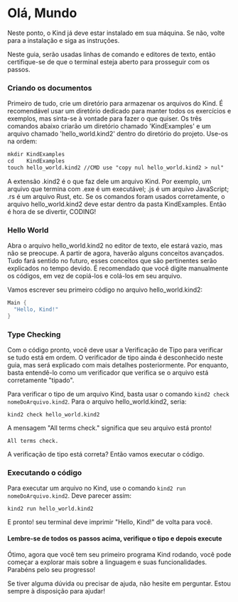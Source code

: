 # Olá, Mundo

Neste ponto, o Kind já deve estar instalado em sua máquina. Se não, volte para a instalação e siga as instruções.

Neste guia, serão usadas linhas de comando e editores de texto, então certifique-se de que o terminal esteja aberto para prosseguir com os passos.

### Criando os documentos

Primeiro de tudo, crie um diretório para armazenar os arquivos do Kind. É recomendável usar um diretório dedicado para manter todos os exercícios e exemplos, mas sinta-se à vontade para fazer o que quiser.
Os três comandos abaixo criarão um diretório chamado 'KindExamples' e um arquivo chamado 'hello_world.kind2' dentro do diretório do projeto. Use-os na ordem:

```diff
mkdir KindExamples
cd    KindExamples
touch hello_world.kind2 //CMD use "copy nul hello_world.kind2 > nul"
```

A extensão .kind2 é o que faz dele um arquivo Kind. Por exemplo, um arquivo que termina com .exe é um executável; .js é um arquivo JavaScript; .rs é um arquivo Rust, etc.
Se os comandos foram usados corretamente, o arquivo hello_world.kind2 deve estar dentro da pasta KindExamples. Então é hora de se divertir, CODING!

### Hello World

Abra o arquivo hello_world.kind2 no editor de texto, ele estará vazio, mas não se preocupe.
A partir de agora, haverão alguns conceitos avançados. Tudo fará sentido no futuro, esses conceitos que são pertinentes serão explicados no tempo devido. É recomendado que você digite manualmente os códigos, em vez de copiá-los e colá-los em seu arquivo.

Vamos escrever seu primeiro código no arquivo hello_world.kind2:

``` Rust
Main {
  "Hello, Kind!"
}
```

### Type Checking

Com o código pronto, você deve usar a Verificação de Tipo para verificar se tudo está em ordem. O verificador de tipo ainda é desconhecido neste guia, mas será explicado com mais detalhes posteriormente. Por enquanto, basta entendê-lo como um verificador que verifica se o arquivo está corretamente "tipado".

Para verificar o tipo de um arquivo Kind, basta usar o comando `kind2 check nomeDoArquivo.kind2`. Para o arquivo hello_world.kind2, seria:

```
kind2 check hello_world.kind2
```

A mensagem "All terms check." significa que seu arquivo está pronto!

```
All terms check.
```

A verificação de tipo está correta? Então vamos executar o código.

### Executando o código

Para executar um arquivo no Kind, use o comando `kind2 run nomeDoArquivo.kind2`. Deve parecer assim:

```
kind2 run hello_world.kind2
```

E pronto! seu terminal deve imprimir "Hello, Kind!" de volta para você.

#### Lembre-se de todos os passos acima, verifique o tipo e depois execute

Ótimo, agora que você tem seu primeiro programa Kind rodando, você pode começar a explorar mais sobre a linguagem e suas funcionalidades. Parabéns pelo seu progresso!

Se tiver alguma dúvida ou precisar de ajuda, não hesite em perguntar. Estou sempre à disposição para ajudar!
